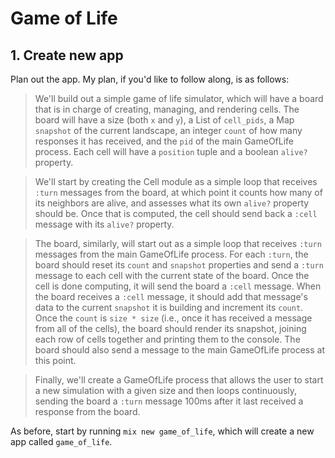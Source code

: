 # Game of Life

## 1. Create new app

Plan out the app. My plan, if you'd like to follow along, is as follows:

> We'll build out a simple game of life simulator, which will have a
board that is in charge of creating, managing, and rendering cells. The
board will have a size (both `x` and `y`), a List of `cell_pids`, a Map
`snapshot` of the current landscape, an integer `count` of how many
responses it has received, and the `pid` of the main GameOfLife
process. Each cell will have a `position` tuple and a boolean `alive?`
property.

> We'll start by creating the Cell module as a simple loop that
receives `:turn` messages from the board, at which point it counts how
many of its neighbors are alive, and assesses what its own `alive?`
property should be. Once that is computed, the cell should send back a
`:cell` message with its `alive?` property.

> The board, similarly, will start out as a simple loop that receives
`:turn` messages from the main GameOfLife process. For each `:turn`,
the board should reset its `count` and `snapshot` properties and send a
`:turn` message to each cell with the current state of the board. Once
the cell is done computing, it will send the board a `:cell` message.
When the board receives a `:cell` message, it should add that message's
data to the current `snapshot` it is building and increment its
`count`. Once the `count` is `size * size` (i.e., once it has received
a message from all of the cells), the board should render its snapshot,
joining each row of cells together and printing them to the console.
The board should also send a message to the main GameOfLife process at
this point.

> Finally, we'll create a GameOfLife process that allows the user to
start a new simulation with a given size and then loops continuously,
sending the board a `:turn` message 100ms after it last received a
response from the board.

As before, start by running `mix new game_of_life`, which will create a
new app called `game_of_life`.
